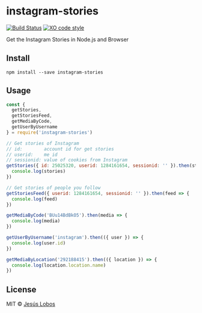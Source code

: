 # instagram-stories

[![Build Status](https://travis-ci.org/jlobos/instagram-stories.svg?branch=master)](https://travis-ci.org/jlobos/instagram-stories)
[![XO code style](https://img.shields.io/badge/code_style-XO-5ed9c7.svg)](https://github.com/sindresorhus/xo)

Get the Instagram Stories in Node.js and Browser

## Install

```
npm install --save instagram-stories
```

## Usage

```js
const {
  getStories,
  getStoriesFeed,
  getMediaByCode,
  getUserByUsername
} = require('instagram-stories')

// Get stories of Instagram
// id:        account id for get stories
// userid:    me id
// sessionid: value of cookies from Instagram
getStories({ id: 25025320, userid: 1284161654, sessionid: '' }).then(stories => {
  console.log(stories)
})

// Get stories of people you follow
getStoriesFeed({ userid: 1284161654, sessionid: '' }).then(feed => {
  console.log(feed)
}) 

getMediaByCode('BUu14BdBkO5').then(media => {
  console.log(media)
})

getUserByUsername('instagram').then(({ user }) => {
  console.log(user.id)
})

getMediaByLocation('292188415').then(({ location }) => {
  console.log(location.location.name)
})
```

## License

MIT © [Jesús Lobos](https://jlobos.com/)
